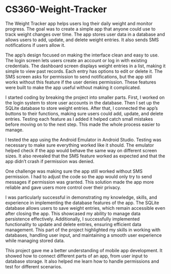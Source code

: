 # CS360-Weight-Tracker
The Weight Tracker app helps users log their daily weight and monitor progress. The goal was to create a simple app that anyone could use to track weight changes over time. The app stores user data in a database and allows users to add, update, and delete weight entries. It also sends SMS notifications if users allow it.

The app’s design focused on making the interface clean and easy to use. The login screen lets users create an account or log in with existing credentials. The dashboard screen displays weight entries in a list, making it simple to view past records. Each entry has options to edit or delete it. The SMS screen asks for permission to send notifications, but the app still works without this feature if the user denies permission. These features were built to make the app useful without making it complicated.

I started coding by breaking the project into smaller parts. First, I worked on the login system to store user accounts in the database. Then I set up the SQLite database to store weight entries. After that, I connected the app’s buttons to their functions, making sure users could add, update, and delete entries. Testing each feature as I added it helped catch small mistakes before moving on to the next step. This made the whole process easier to manage.

I tested the app using the Android Emulator in Android Studio. Testing was necessary to make sure everything worked like it should. The emulator helped check if the app would behave the same way on different screen sizes. It also revealed that the SMS feature worked as expected and that the app didn’t crash if permission was denied.

One challenge was making sure the app still worked without SMS permission. I had to adjust the code so the app would only try to send messages if permission was granted. This solution made the app more reliable and gave users more control over their privacy.

I was particularly successful in demonstrating my knowledge, skills, and experience in implementing the database features of the app. The SQLite database allows users to save weight entries, which remain accessible even after closing the app. This showcased my ability to manage data persistence effectively. Additionally, I successfully implemented functionality to update and delete entries, ensuring efficient data management. This part of the project highlighted my skills in working with databases, handling user input, and maintaining a smooth user experience while managing stored data.

This project gave me a better understanding of mobile app development. It showed how to connect different parts of an app, from user input to database storage. It also helped me learn how to handle permissions and test for different scenarios.
